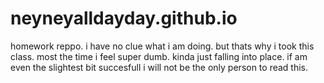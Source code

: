# neyneyalldayday.github.io
homework reppo. i have no clue what i am doing. but thats why i took this class. most the time
i feel super dumb. kinda just falling into place. if am even the slightest bit succesfull i will 
not be the only person to read this.

